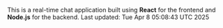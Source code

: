 This is a real-time chat application built using **React** for the frontend and **Node.js** for the backend.
Last updated: Tue Apr  8 05:08:43 UTC 2025
